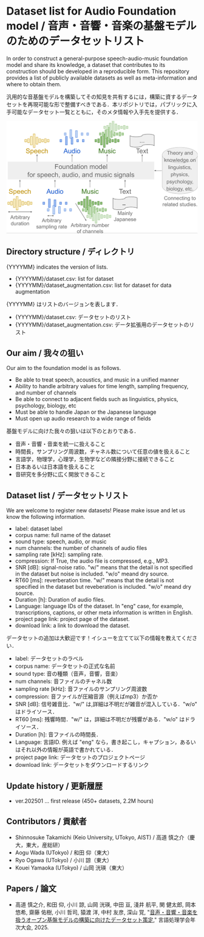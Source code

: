 # Dataset list for Audio Foundation model / 音声・音響・音楽の基盤モデルのためのデータセットリスト
In order to construct a general-purpose speech-audio-music foundation model and share its knowledge, a dataset that contributes to its construction should be developed in a reproducible form. This repository provides a list of publicly available datasets as well as meta-information and where to obtain them.

汎用的な音基盤モデルを構築してその知見を共有するには，構築に資するデータセットを再現可能な形で整備すべきである．本リポジトリでは，パブリックに入手可能なデータセット一覧とともに，そのメタ情報や入手先を提供する．

![overview](./overview.png)

## Directory structure / ディレクトリ
{YYYYMM} indicates the version of lists.
- {YYYYMM}/dataset.csv: list for dataset
- {YYYYMM}/dataset_augmentation.csv: list for dataset for data augmentation

{YYYYMM} はリストのバージョンを表します．
- {YYYYMM}/dataset.csv: データセットのリスト
- {YYYYMM}/dataset_augmentation.csv: データ拡張用のデータセットのリスト

## Our aim / 我々の狙い
Our aim to the foundation model is as follows.
- Be able to treat speech, acoustics, and music in a unified manner
- Ability to handle arbitrary values for time length, sampling frequency, and number of channels
- Be able to connect to adjacent fields such as linguistics, physics, psychology, biology, etc
- Must be able to handle Japan or the Japanese language
- Must open up audio research to a wide range of fields

基盤モデルに向けた我々の狙いは以下のとおりである．
- 音声・音響・音楽を統一に扱えること
- 時間長，サンプリング周波数，チャネル数について任意の値を扱えること
- 言語学，物理学，心理学，生物学などの隣接分野に接続できること
- 日本あるいは日本語を扱えること
- 音研究を多分野に広く開放できること

## Dataset list / データセットリスト
We are welcome to register new datasets! Please make issue and let us know the following information.
- label: dataset label
- corpus name: full name of the dataset
- sound type: speech, audio, or music
- num channels: the number of channels of audio files
- sampling rate \[kHz\]: sampling rate.
- compression: If True, the audio file is compressed, e.g., MP3.
- SNR \[dB\]: signal-noise ratio. "w/" means that the detail is not specified in the dataset but noise is included. "w/o" meand dry source.
- RT60 [ms]: reverberation time. "w/" means that the detail is not specified in the dataset but reveberation is included. "w/o" meand dry source.
- Duration \[h\]: Duration of audio files.
- Language: language IDs of the dataset. In "eng" case, for example, transcriptions, captions, or other meta information is written in English.
- project page link: project page of the dataset.
- download link: a link to download the dataset.

データセットの追加は大歓迎です！イシューを立てて以下の情報を教えてください．
- label: データセットのラベル
- corpus name: データセットの正式な名前
- sound type: 音の種類（音声，音響，音楽）
- num channels: 音ファイルのチャネル数
- sampling rate \[kHz\]: 音ファイルのサンプリング周波数
- compression: 音ファイルが圧縮音源（例えばmp3）か否か
- SNR \[dB\]: 信号雑音比．"w/" は,詳細は不明だが雑音が混入している．"w/o" はドライソース．
- RT60 [ms]: 残響時間．"w/" は，詳細は不明だが残響がある．"w/o" はドライソース．
- Duration \[h\]: 音ファイルの時間長．
- Language: 言語ID. 例えば "eng" なら，書き起こし，キャプション，あるいはそれ以外の情報が英語で書かれている．
- project page link: データセットのプロジェクトページ
- download link: データセットをダウンロードするリンク

## Update history / 更新履歴
- ver.202501 ... first release (450+ datasets, 2.2M hours)

## Contributors / 貢献者
- Shinnosuke Takamichi (Keio University, UTokyo, AIST) / 高道 慎之介（慶大，東大，産総研）
- Aogu Wada (UTokyo) / 和田 仰（東大）
- Ryo Ogawa (UTokyo) / 小川 諒（東大）
- Kouei Yamaoka (UTokyo) / 山岡 洸瑛（東大）

## Papers / 論文
- 高道 慎之介, 和田 仰, 小川 諒, 山岡 洸瑛, 中田 亘, 淺井 航平, 関 健太郎, 岡本 悠希, 齋藤 佑樹, 小川 哲司, 猿渡 洋, 中村 友彦, 深山 覚, "[音声・音響・音楽を扱うオープン基盤モデルの構築に向けたデータセット策定](https://takamichi-lab.github.io/assets/pdf/paper/2025/takamichi25nlp_foundation.pdf)," 言語処理学会年次大会, 2025.

